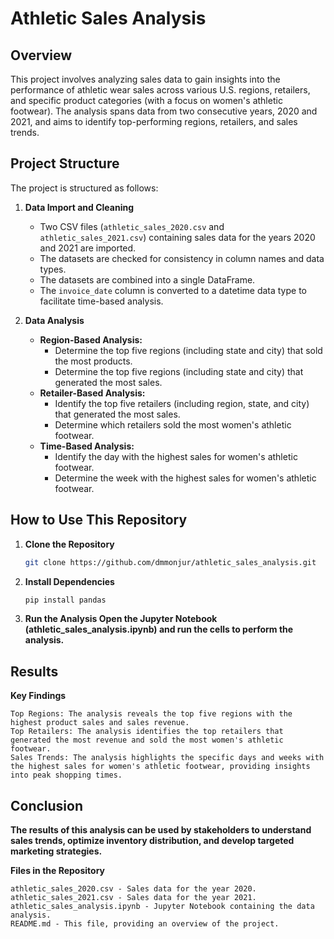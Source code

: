 # Athletic Sales Analysis

## Overview

This project involves analyzing sales data to gain insights into the performance of athletic wear sales across various U.S. regions, retailers, and specific product categories (with a focus on women's athletic footwear). The analysis spans data from two consecutive years, 2020 and 2021, and aims to identify top-performing regions, retailers, and sales trends.

## Project Structure

The project is structured as follows:

1. **Data Import and Cleaning**
   - Two CSV files (`athletic_sales_2020.csv` and `athletic_sales_2021.csv`) containing sales data for the years 2020 and 2021 are imported.
   - The datasets are checked for consistency in column names and data types.
   - The datasets are combined into a single DataFrame.
   - The `invoice_date` column is converted to a datetime data type to facilitate time-based analysis.
   
2. **Data Analysis**
   - **Region-Based Analysis:**
     - Determine the top five regions (including state and city) that sold the most products.
     - Determine the top five regions (including state and city) that generated the most sales.
   - **Retailer-Based Analysis:**
     - Identify the top five retailers (including region, state, and city) that generated the most sales.
     - Determine which retailers sold the most women's athletic footwear.
   - **Time-Based Analysis:**
     - Identify the day with the highest sales for women's athletic footwear.
     - Determine the week with the highest sales for women's athletic footwear.

## How to Use This Repository

1. **Clone the Repository**
   ```bash
   git clone https://github.com/dmmonjur/athletic_sales_analysis.git


2. **Install Dependencies**
   ```bash
   pip install pandas

3. **Run the Analysis Open the Jupyter Notebook (athletic_sales_analysis.ipynb) and run the cells to perform the analysis.**



## Results
**Key Findings**

    Top Regions: The analysis reveals the top five regions with the highest product sales and sales revenue.
    Top Retailers: The analysis identifies the top retailers that generated the most revenue and sold the most women's athletic footwear.
    Sales Trends: The analysis highlights the specific days and weeks with the highest sales for women's athletic footwear, providing insights into peak shopping times.

## Conclusion

**The results of this analysis can be used by stakeholders to understand sales trends, optimize inventory distribution, and develop targeted marketing strategies.**

**Files in the Repository**

    athletic_sales_2020.csv - Sales data for the year 2020.
    athletic_sales_2021.csv - Sales data for the year 2021.
    athletic_sales_analysis.ipynb - Jupyter Notebook containing the data analysis.
    README.md - This file, providing an overview of the project.

